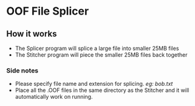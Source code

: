 # OOF File Splicer

## How it works
- The Splicer program will splice a large file into smaller 25MB files
- The Stitcher program will piece the smaller 25MB files back together

### Side notes
- Please specify file name and extension for splicing. *eg: bob.txt*
- Place all the .OOF files in the same directory as the Stitcher and it will automatically work on running.
